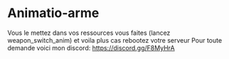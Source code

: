 # Animatio-arme
Vous le mettez dans vos ressources vous faites (lancez weapon_switch_anim) et voila plus cas rebootez votre serveur Pour toute demande voici mon discord: https://discord.gg/F8MyHrA
